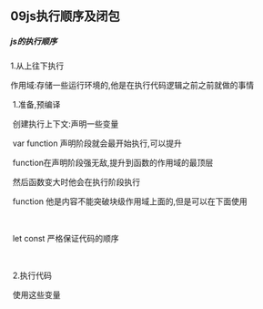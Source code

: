 ## 09js执行顺序及闭包

##### js的执行顺序

1.从上往下执行







作用域:存储一些运行环境的,他是在执行代码逻辑之前之前就做的事情

​	1.准备,预编译

​		创建执行上下文:声明一些变量

​		var   function  声明阶段就会最开始执行,可以提升

​		function在声明阶段强无敌,提升到函数的作用域的最顶层

​		然后函数变大时他会在执行阶段执行

​		function  他是内容不能突破块级作用域上面的,但是可以在下面使用

​		

​		let   const	严格保证代码的顺序	

​		

​	2.执行代码

​		使用这些变量